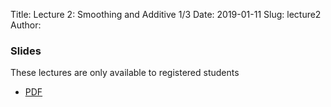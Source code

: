 Title: Lecture 2: Smoothing and Additive 1/3
Date: 2019-01-11
Slug: lecture2
Author: 




### Slides
These lectures are only available to registered students

- [PDF](https://canvas.harvard.edu/courses/48088/files/7282186?module_item_id=484111)
